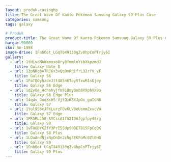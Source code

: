 ```yaml
---
layout: produk-casinghp
title: The Great Wave Of Kanto Pokemon Samsung Galaxy S9 Plus Case
categories: samsung
tags: galaxy

# Produk
product-title: The Great Wave Of Kanto Pokemon Samsung Galaxy S9 Plus Case
harga: 90000
sku: hn-1998
image-drive: 1FnhOot_LGqT849138gZv8hpCoPTrjy6I
gallery:
  - url: 1tHivdNAWxmoxo8ry8fmmloYsbXkpzmdJ
    title: Galaxy Note 8
  - url: 12pNKq8A7RJ6x3vQqOnRgifrL32rfV_vF
    title: Galaxy S6
  - url: 1FaTQOyhzdeJtt485n6ToyVfxwM1sGjoy
    title: Galaxy S6 Edge
  - url: 1d2y0e_Hchahyjfm91BmyQnb0X9phVX9o
    title: Galaxy S6 Edge Plus
  - url: 14qdv_DuqXsHS-VjtQzKEXJpOx_guIoN8
    title: Galaxy S7
  - url: 1Yul9S6cJFKLurzFOvKLV8eUsmmZxvcVW
    title: Galaxy S7 Edge
  - url: 1PR5RLJ50-AVCscA1fS2I0Afgpfpy48rg
    title: Galaxy S8
  - url: 1vFH6DYKZfY3PrI5SUp908ETB15FpCqQK
    title: Galaxy S8 Plus
  - url: 1LOaAndNjxNyOnDn2cNgEEKFoMc0Zl0HG
    title: Galaxy S9
  - url: 1FnhOot_LGqT849138gZv8hpCoPTrjy6I
    title: Galaxy S9 Plus
---
```

